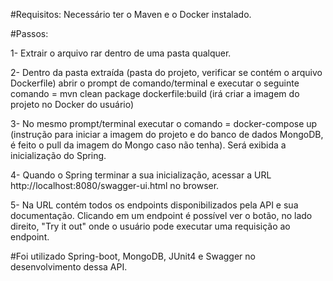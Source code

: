 #Requisitos:
Necessário ter o Maven e o Docker instalado.

#Passos:
<p>1- Extrair o arquivo rar dentro de uma pasta qualquer.
<p>2- Dentro da pasta extraída (pasta do projeto, verificar se contém o arquivo Dockerfile) abrir o prompt de comando/terminal e executar o seguinte comando = mvn clean package dockerfile:build  (irá criar a imagem do projeto no Docker do usuário)
<p>3- No mesmo prompt/terminal executar o comando = docker-compose up  (instrução para iniciar a imagem do projeto e do banco de dados MongoDB, é feito o pull da imagem do Mongo caso não tenha). Será exibida a inicialização do Spring.
<p>4- Quando o Spring terminar a sua inicialização, acessar a URL http://localhost:8080/swagger-ui.html no browser.
<p>5- Na URL contém todos os endpoints disponibilizados pela API e sua documentação. Clicando em um endpoint é possível ver o botão, no lado direito, "Try it out" onde o usuário pode executar uma requisição ao endpoint.

#Foi utilizado Spring-boot, MongoDB, JUnit4 e Swagger no desenvolvimento dessa API.
